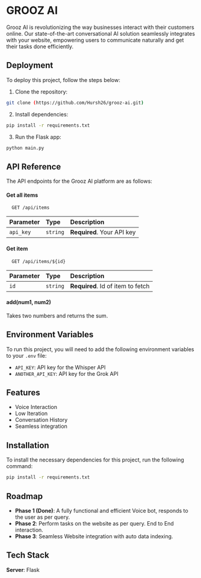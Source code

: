 
# GROOZ AI

Grooz AI is revolutionizing the way businesses interact with their customers online. Our state-of-the-art conversational AI solution seamlessly integrates with your website, empowering users to communicate naturally and get their tasks done efficiently.



## Deployment

To deploy this project, follow the steps below:

1. Clone the repository:

```bash
git clone (https://github.com/Hursh26/grooz-ai.git)
```
2. Install dependencies:

```bash
pip install -r requirements.txt
```

3. Run the Flask app:

```bash
python main.py
```

## API Reference
The API endpoints for the Grooz AI platform are as follows:

#### Get all items

```https://whisperapi.com/
  GET /api/items
```

| Parameter | Type     | Description                |
| :-------- | :------- | :------------------------- |
| `api_key` | `string` | **Required**. Your API key |

#### Get item

```https://developers.x.ai/python-sdk/grok/
  GET /api/items/${id}
```

| Parameter | Type     | Description                       |
| :-------- | :------- | :-------------------------------- |
| `id`      | `string` | **Required**. Id of item to fetch |

#### add(num1, num2)

Takes two numbers and returns the sum.


## Environment Variables

To run this project, you will need to add the following environment variables to your `.env` file:

- `API_KEY`: API key for the Whisper API
- `ANOTHER_API_KEY`: API key for the Grok API


## Features

- Voice Interaction
- Low Iteration
- Conversation History
- Seamless integration


## Installation

To install the necessary dependencies for this project, run the following command:

```bash
pip install -r requirements.txt
```
    
## Roadmap

- **Phase 1 (Done)**: A fully functional and efficient Voice bot, responds to the user as per query.
- **Phase 2**: Perform tasks on the website as per query. End to End interaction.
- **Phase 3**: Seamless Website integration with auto data indexing.

## Tech Stack

**Server**: Flask
